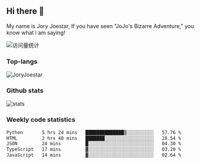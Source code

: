 ## Hi there 👋

My name is Jory Joestar, If you have seen "JoJo's Bizarre Adventure," you know what i am saying! 

<img src="https://komarev.com/ghpvc/?username=JoryJoestar&label=Views&color=0e75b6&style=flat" alt="访问量统计" />

### Top-langs

<p><img src="https://github-readme-stats.vercel.app/api/top-langs?username=JoryJoestar&show_icons=true&locale=en&layout=compact&size_weight=0&count_weight=1" alt="JoryJoestar" /></p>   

### Github stats

<picture>
  <source
    srcset="https://github-readme-stats-au6v.vercel.app/api?username=JoryJoestar&count_private=true&show_icons=true"
    media="(prefers-color-scheme: dark)"
  />
  <source
    srcset="https://github-readme-stats-au6v.vercel.app/api?username=JoryJoestar&count_private=true&show_icons=true"
    media="(prefers-color-scheme: light), (prefers-color-scheme: no-preference)"
  />
  <img src="https://github-readme-stats-au6v.vercel.app/api?username=JoryJoestar&count_private=true&show_icons=true&hide_rank=true" alt="stats"/>
</picture>

###  Weekly code statistics

<!--START_SECTION:waka-->

```txt
Python       5 hrs 24 mins   ██████████████▒░░░░░░░░░░   57.76 %
HTML         2 hrs 40 mins   ███████░░░░░░░░░░░░░░░░░░   28.54 %
JSON         24 mins         █░░░░░░░░░░░░░░░░░░░░░░░░   04.30 %
TypeScript   17 mins         ▓░░░░░░░░░░░░░░░░░░░░░░░░   03.20 %
JavaScript   14 mins         ▓░░░░░░░░░░░░░░░░░░░░░░░░   02.64 %
```

<!--END_SECTION:waka-->
